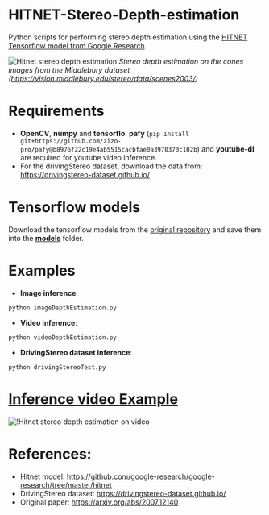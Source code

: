 # HITNET-Stereo-Depth-estimation
Python scripts for performing stereo depth estimation using the [HITNET Tensorflow model from Google Research](https://github.com/google-research/google-research/tree/master/hitnet).

![Hitnet stereo depth estimation](https://github.com/ibaiGorordo/HITNET-Stereo-Depth-estimation/blob/main/doc/img/out.jpg)
*Stereo depth estimation on the cones images from the Middlebury dataset (https://vision.middlebury.edu/stereo/data/scenes2003/)*

# Requirements

 * **OpenCV**, **numpy** and **tensorflo**. **pafy** (`pip install git+https://github.com/zizo-pro/pafy@b8976f22c19e4ab5515cacbfae0a3970370c102b`) and **youtube-dl** are required for youtube video inference. 
 * For the drivingStereo dataset, download the data from: https://drivingstereo-dataset.github.io/

# Tensorflow models
Download the tensorflow models from the [original repository](https://github.com/google-research/google-research/tree/master/hitnet) and save them into the **[models](https://github.com/ibaiGorordo/HITNET-Stereo-Depth-estimation/tree/main/models)** folder. 

# Examples

 * **Image inference**:
 
 ```
 python imageDepthEstimation.py 
 ```
 
  * **Video inference**:
 
 ```
 python videoDepthEstimation.py
 ```
 
 * **DrivingStereo dataset inference**:
 
 ```
 python drivingStereoTest.py
 ```
 
  # [Inference video Example](https://youtu.be/ge2iN8Ga4Dg) 
 ![!Hitnet stereo depth estimation on video](https://github.com/ibaiGorordo/HITNET-Stereo-Depth-estimation/blob/main/doc/img/hitnetDepthEstimation.gif)

# References:
* Hitnet model: https://github.com/google-research/google-research/tree/master/hitnet
* DrivingStereo dataset: https://drivingstereo-dataset.github.io/
* Original paper: https://arxiv.org/abs/2007.12140
